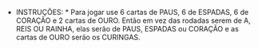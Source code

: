 * INSTRUÇÕES: *
Para jogar use 6 cartas de PAUS, 6 de ESPADAS, 6 de CORAÇÃO e 2 cartas de OURO. Então em vez das rodadas serem de A, REIS OU RAINHA, elas serão de PAUS, ESPADAS ou CORAÇÃO e as cartas de OURO serão os CURINGAS.
